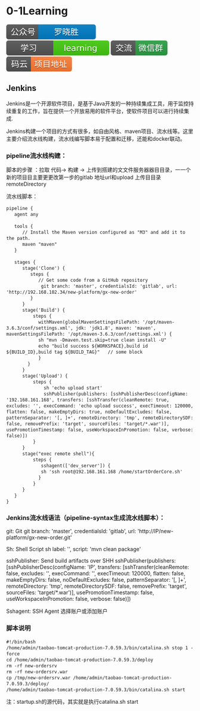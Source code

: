 # 0-1Learning

![alt text](../static/common/svg/luoxiaosheng.svg "公众号")
![alt text](../static/common/svg/luoxiaosheng_learning.svg "学习")
![alt text](../static/common/svg/luoxiaosheng_wechat.svg "微信")
![alt text](../static/common/svg/luoxiaosheng_gitee.svg "码云")

## Jenkins
Jenkins是一个开源软件项目，是基于Java开发的一种持续集成工具，用于监控持续重复的工作，旨在提供一个开放易用的软件平台，使软件项目可以进行持续集成. 

Jenkins构建一个项目的方式有很多，如自由风格、maven项目、流水线等。这里主要介绍流水线构建，流水线编写脚本易于配置和迁移，还能和docker联动。

### pipeline流水线构建：
脚本的步骤 ：拉取 代码-> 构建 -> 上传到搭建的⽂文件服务器器⽬目录，⼀一个新的项⽬目主要更更改第⼀步的gitlab 地址url和upload 上传⽬目录remoteDirectory

流水线脚本：
```
pipeline {
   agent any

   tools {
      // Install the Maven version configured as "M3" and add it to the path.
      maven "maven"
   }

   stages {
      stage('Clone') {
         steps {
            // Get some code from a GitHub repository
             git branch: 'master', credentialsId: 'gitlab', url: 'http://192.168.102.34/new-platform/gx-new-order'
         }
      }
      stage('Build') {
          steps {
            withMaven(globalMavenSettingsFilePath: '/opt/maven-3.6.3/conf/settings.xml', jdk: 'jdk1.8', maven: 'maven', mavenSettingsFilePath: '/opt/maven-3.6.3/conf/settings.xml') {
            sh "mvn -Dmaven.test.skip=true clean install -U"
            echo "build success ${WORKSPACE},build id ${BUILD_ID},build tag ${BUILD_TAG}"   // some block
            }
        }
      }
      stage('Upload') {
          steps {
              sh 'echo upload start'
              sshPublisher(publishers: [sshPublisherDesc(configName: '192.168.161.168', transfers: [sshTransfer(cleanRemote: true, excludes: '', execCommand: 'echo upload success', execTimeout: 120000, flatten: false, makeEmptyDirs: true, noDefaultExcludes: false, patternSeparator: '[, ]+', remoteDirectory: 'tmp', remoteDirectorySDF: false, removePrefix: 'target', sourceFiles: 'target/*.war')], usePromotionTimestamp: false, useWorkspaceInPromotion: false, verbose: false)])
          }
      }
      stage("exec remote shell"){
          steps {
             sshagent(['dev_server']) {
             sh 'ssh root@192.168.161.168 /home/startOrderCore.sh'
            }
          }
      }
   }
}
```

### Jenkins流水线语法（pipeline-syntax生成流水线脚本）：
git: Git
git branch: 'master', credentialsId: 'gitlab', url: 'http://IP/new-platform/gx-new-order.git'

Sh: Shell Script
sh label: '', script: 'mvn clean package'

sshPublisher: Send build artifacts over SHH
sshPublisher(publishers: [sshPublisherDesc(configName: 'IP', transfers: [sshTransfer(cleanRemote: false, excludes: '', execCommand: '', execTimeout: 120000, flatten: false, makeEmptyDirs: false, noDefaultExcludes: false, patternSeparator: '[, ]+', remoteDirectory: 'tmp', remoteDirectorySDF: false, removePrefix: 'target', sourceFiles: 'target/*.war')], usePromotionTimestamp: false, useWorkspaceInPromotion: false, verbose: false)])

Sshagent: SSH Agent
选择账户或添加账户

### 脚本说明
```
#!/bin/bash
/home/admin/taobao-tomcat-production-7.0.59.3/bin/catalina.sh stop 1 -force
cd /home/admin/taobao-tomcat-production-7.0.59.3/deploy
rm -rf new-ordersrv
rm -rf new-ordersrv.war
cp /tmp/new-ordersrv.war /home/admin/taobao-tomcat-production-7.0.59.3/deploy/
/home/admin/taobao-tomcat-production-7.0.59.3/bin/catalina.sh start                                                                        
```
注：startup.sh的源代码，其实就是执行catalina.sh start